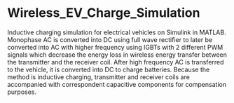 # Wireless_EV_Charge_Simulation
Inductive charging simulation for electrical vehicles on Simulink in MATLAB.
Monophase AC is converted into DC using full wave rectifier to later be converted into AC with higher frequency using IGBTs with 2 different PWM signals which decrease the energy loss in wireless energy transfer between the transmitter and the receiver coil. After high frequency AC is transferred to the vehicle, it is converted into DC to charge batteries.
Because the method is inductive charging, transmitter and receiver coils are accompanied with correspondent capacitive components for compensation purposes.
